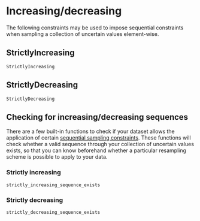# Increasing/decreasing


The following constraints may be used to impose sequential constraints when sampling a 
collection of uncertain values element-wise.

## StrictlyIncreasing

```@docs
StrictlyIncreasing
```

## StrictlyDecreasing

```@docs
StrictlyDecreasing
```

## Checking for increasing/decreasing sequences

There are a few built-in functions to check if your dataset allows the application of 
certain [sequential sampling constraints](available_constraints). These functions will check 
whether a valid sequence through your collection of uncertain values exists, so that you 
can know beforehand whether a particular resampling scheme is possible to apply to your data.

### Strictly increasing

```@docs
strictly_increasing_sequence_exists
```

### Strictly decreasing

```@docs
strictly_decreasing_sequence_exists
```
